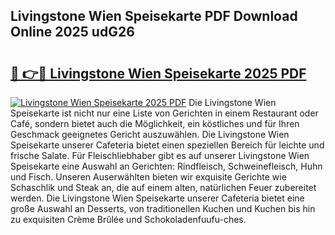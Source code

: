 ## Livingstone Wien Speisekarte PDF Download Online 2025 udG26

# <h2><a href="http://gc5yum.nevu.top/?p=Livingstone+Wien+Speisekarte">🔗 👉🔴 Livingstone Wien Speisekarte 2025 PDF</a></h2>

[![Livingstone Wien Speisekarte 2025 PDF](https://i.imgur.com/dBaPXMq.png)](http://gc5yum.nevu.top/?p=Livingstone+Wien+Speisekarte)
Die Livingstone Wien Speisekarte ist nicht nur eine Liste von Gerichten in einem Restaurant oder Café, sondern bietet auch die Möglichkeit, ein köstliches und für Ihren Geschmack geeignetes Gericht auszuwählen. Die Livingstone Wien Speisekarte unserer Cafeteria bietet einen speziellen Bereich für leichte und frische Salate. Für Fleischliebhaber gibt es auf unserer Livingstone Wien Speisekarte eine Auswahl an Gerichten: Rindfleisch, Schweinefleisch, Huhn und Fisch. Unseren Auserwählten bieten wir exquisite Gerichte wie Schaschlik und Steak an, die auf einem alten, natürlichen Feuer zubereitet werden. Die Livingstone Wien Speisekarte unserer Cafeteria bietet eine große Auswahl an Desserts, von traditionellen Kuchen und Kuchen bis hin zu exquisiten Crème Brûlée und Schokoladenfuufu-ches.

